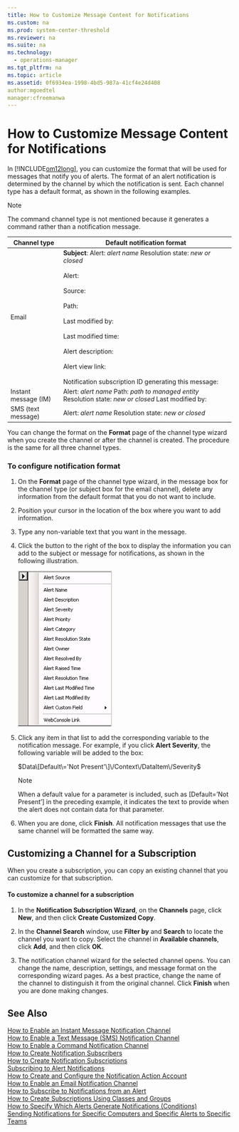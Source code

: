```yaml
---
title: How to Customize Message Content for Notifications
ms.custom: na
ms.prod: system-center-threshold
ms.reviewer: na
ms.suite: na
ms.technology: 
  - operations-manager
ms.tgt_pltfrm: na
ms.topic: article
ms.assetid: 0f6934ea-1998-4bd5-987a-41cf4e24d408
author:mgoedtel
manager:cfreemanwa
---
```

# How to Customize Message Content for Notifications
In [!INCLUDE[om12long](../../om/manage/includes/om12long_md.md)], you can customize the format that will be used for messages that notify you of alerts. The format of an alert notification is determined by the channel by which the notification is sent. Each channel type has a default format, as shown in the following examples.  
  
> [!NOTE]  
> The command channel type is not mentioned because it generates a command rather than a notification message.  
  
|Channel type|Default notification format|  
|----------------|-------------------------------|  
|Email|**Subject**: Alert: *alert name* Resolution state: *new or closed*<br /><br />Alert:<br /><br />Source:<br /><br />Path:<br /><br />Last modified by:<br /><br />Last modified time:<br /><br />Alert description:<br /><br />Alert view link:<br /><br />Notification subscription ID generating this message:|  
|Instant message \(IM\)|Alert: *alert name* Path: *path to managed entity* Resolution state: *new or closed* Last modified by:|  
|SMS \(text message\)|Alert: *alert name* Resolution state: *new or closed*|  
  
You can change the format on the **Format** page of the channel type wizard when you create the channel or after the channel is created. The procedure is the same for all three channel types.  
  
### To configure notification format  
  
1.  On the **Format** page of the channel type wizard, in the message box for the channel type \(or subject box for the email channel\), delete any information from the default format that you do not want to include.  
  
2.  Position your cursor in the location of the box where you want to add information.  
  
3.  Type any non\-variable text that you want in the message.  
  
4.  Click the button to the right of the box to display the information you can add to the subject or message for notifications, as shown in the following illustration.  
  
    ![Options for notification messages](../../om/manage/media/NotificationFormatOptions.gif "NotificationFormatOptions")  
  
5.  Click any item in that list to add the corresponding variable to the notification message. For example, if you click **Alert Severity**, the following variable will be added to the box:  
  
    $Data\[Default\='Not Present'\]\/Context\/DataItem\/Severity$  
  
    > [!NOTE]  
    > When a default value for a parameter is included, such as \[Default\=’Not Present’\] in the preceding example, it indicates the text to provide when the alert does not contain data for that parameter.  
  
6.  When you are done, click **Finish**. All notification messages that use the same channel will be formatted the same way.  
  
## Customizing a Channel for a Subscription  
When you create a subscription, you can copy an existing channel that you can customize for that subscription.  
  
#### To customize a channel for a subscription  
  
1.  In the **Notification Subscription Wizard**, on the **Channels** page, click **New**, and then click **Create Customized Copy**.  
  
2.  In the **Channel Search** window, use **Filter by** and **Search** to locate the channel you want to copy. Select the channel in **Available channels**, click **Add**, and then click **OK**.  
  
3.  The notification channel wizard for the selected channel opens. You can change the name, description, settings, and message format on the corresponding wizard pages. As a best practice, change the name of the channel to distinguish it from the original channel. Click **Finish** when you are done making changes.  
  
## See Also  
[How to Enable an Instant Message Notification Channel](../../om/manage/How-to-Enable-an-Instant-Message-Notification-Channel.md)  
[How to Enable a Text Message &#40;SMS&#41; Notification Channel](../../om/manage/How-to-Enable-a-Text-Message--SMS--Notification-Channel.md)  
[How to Enable a Command Notification Channel](../../om/manage/How-to-Enable-a-Command-Notification-Channel.md)  
[How to Create Notification Subscribers](../../om/manage/How-to-Create-Notification-Subscribers.md)  
[How to Create Notification Subscriptions](../../om/manage/How-to-Create-Notification-Subscriptions.md)  
[Subscribing to Alert Notifications](../../om/manage/Subscribing-to-Alert-Notifications.md)  
[How to Create and Configure the Notification Action Account](../../om/manage/How-to-Create-and-Configure-the-Notification-Action-Account.md)  
[How to Enable an Email Notification Channel](../../om/manage/How-to-Enable-an-Email-Notification-Channel.md)  
[How to Subscribe to Notifications from an Alert](../../om/manage/How-to-Subscribe-to-Notifications-from-an-Alert.md)  
[How to Create Subscriptions Using Classes and Groups](../../om/manage/How-to-Create-Subscriptions-Using-Classes-and-Groups.md)  
[How to Specify Which Alerts Generate Notifications &#40;Conditions&#41;](../../om/manage/How-to-Specify-Which-Alerts-Generate-Notifications--Conditions-.md)  
[Sending Notifications for Specific Computers and Specific Alerts to Specific Teams](../../om/manage/Sending-Notifications-for-Specific-Computers-and-Specific-Alerts-to-Specific-Teams.md)  
  
